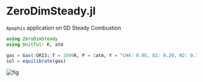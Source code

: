 # ZeroDimSteady.jl
`Apophis` application on 0D Steady Combustion

```julia
using ZeroDimSteady
using Unitful: K, atm

gas = Gas(:GRI3; T = 1000K, P = 1atm, Y = "CH4: 0.05, O2: 0.20, N2: 0.75")
sol = equilibrate(gas)
```

![fig](https://user-images.githubusercontent.com/78830303/218363101-b6aba1a7-4feb-4342-aabe-0155f1794d0c.svg)

